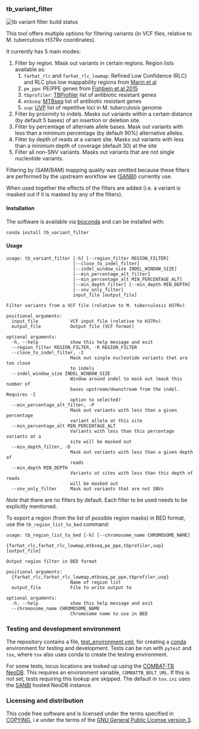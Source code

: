 ### tb_variant_filter

![tb variant filter build status](https://github.com/COMBAT-TB/tb_variant_filter/actions/workflows/tb_variant_filter.yml/badge.svg)

This tool offers multiple options for filtering variants (in VCF files, relative to M. tuberculosis H37Rv coordinates).

It currently has 5 main modes:

1. Filter by region. Mask out variants in certain regions. Region lists available as:
    1. `farhat_rlc` and `farhat_rlc_lowmap`:  Refined Low Confidence (RLC) and RLC plus low mappability regions from [Marin et al](https://doi.org/10.1093/bioinformatics/btac023)
    1. `pe_ppe`: PE/PPE genes from [Fishbein et al 2015](https://onlinelibrary.wiley.com/doi/full/10.1111/mmi.12981)
    2. `tbprofiler`: [TBProfiler](http://tbdr.lshtm.ac.uk/) list of antibiotic resistant genes
    3. `mtbseq`: [MTBseq](https://github.com/ngs-fzb/MTBseq_source) list of antibiotic resistant genes
    4. `uvp`: [UVP](https://github.com/CPTR-ReSeqTB/UVP) list of repetitive loci in M. tuberculosis genome
2. Filter by proximity to indels. Masks out variants within a certain distance (by default 5 bases) of an insertion or
 deletion site.
3. Filter by percentage of alternate allele bases. Mask out variants with less than a minimum percentage 
(by default 90%) alternative alleles.
4. Filter by depth of reads at a variant site. Masks out variants with less than a minimum depth of coverage 
(default 30) at the site
5. Filter all non-SNV variants. Masks out variants that are not single nucleotide variants.

Filtering by (SAM/BAM) mapping quality was omitted because these filters are performed by the upstream 
workflow we ([SANBI](https://www.sanbi.ac.za)) currently use.
 
When used together the effects of the filters are added (i.e. a variant is masked out if it is masked by any of the filters).

#### Installation

The software is available via [bioconda](https://bioconda.github.io/) and can be installed with:

```
conda install tb_variant_filter
```

#### Usage
```
usage: tb_variant_filter [-h] [--region_filter REGION_FILTER]
                         [--close_to_indel_filter]
                         [--indel_window_size INDEL_WINDOW_SIZE]
                         [--min_percentage_alt_filter]
                         [--min_percentage_alt MIN_PERCENTAGE_ALT]
                         [--min_depth_filter] [--min_depth MIN_DEPTH]
                         [--snv_only_filter]
                         input_file [output_file]

Filter variants from a VCF file (relative to M. tuberculosis H37Rv)

positional arguments:
  input_file            VCF input file (relative to H37Rv)
  output_file           Output file (VCF format)

optional arguments:
  -h, --help            show this help message and exit
  --region_filter REGION_FILTER, -R REGION_FILTER
  --close_to_indel_filter, -I
                        Mask out single nucleotide variants that are too close
                        to indels
  --indel_window_size INDEL_WINDOW_SIZE
                        Window around indel to mask out (mask this number of
                        bases upstream/downstream from the indel. Requires -I
                        option to selected)
  --min_percentage_alt_filter, -P
                        Mask out variants with less than a given percentage
                        variant allele at this site
  --min_percentage_alt MIN_PERCENTAGE_ALT
                        Variants with less than this percentage variants at a
                        site will be masked out
  --min_depth_filter, -D
                        Mask out variants with less than a given depth of
                        reads
  --min_depth MIN_DEPTH
                        Variants at sites with less than this depth of reads
                        will be masked out
  --snv_only_filter     Mask out variants that are not SNVs
```

*Note* that there are no filters by default. Each filter to be used needs to be explicitly mentioned.

To export a region (from the list of possible region masks) in BED format, use the `tb_region_list_to_bed` command:


```
usage: tb_region_list_to_bed [-h] [--chromosome_name CHROMOSOME_NAME]
                             {farhat_rlc,farhat_rlc_lowmap,mtbseq,pe_ppe,tbprofiler,uvp} [output_file]

Output region filter in BED format

positional arguments:
  {farhat_rlc,farhat_rlc_lowmap,mtbseq,pe_ppe,tbprofiler,uvp}
                        Name of region list
  output_file           File to write output to

optional arguments:
  -h, --help            show this help message and exit
  --chromosome_name CHROMOSOME_NAME
                        Chromosome name to use in BED
```

### Testing and development environment

The repository contains a file, [test_environment.yml](test_environment.yml), for creating a [conda](https://docs.conda.io/en/latest/#)
environment for testing and development. Tests can be run with `pytest` and `tox`, where `tox` also uses conda to create the testing environment.

For some tests, locus locations are looked up using the [COMBAT-TB NeoDB](https://combattb.org/combat-tb-neodb/). This requires an
environment variable, `COMBATTB_BOLT_URL`. If this is not set, tests requiring this lookup are skipped. The default in `tox.ini` uses the [SANBI](https://www.sanbi.ac.za/) hosted NeoDB instance.

### Licensing and distribution

This code free software and is licensed under the terms specified in [COPYING](COPYING), i.e under the terms of the
[GNU General Public License version 3](https://www.gnu.org/licenses/gpl-3.0-standalone.html).
